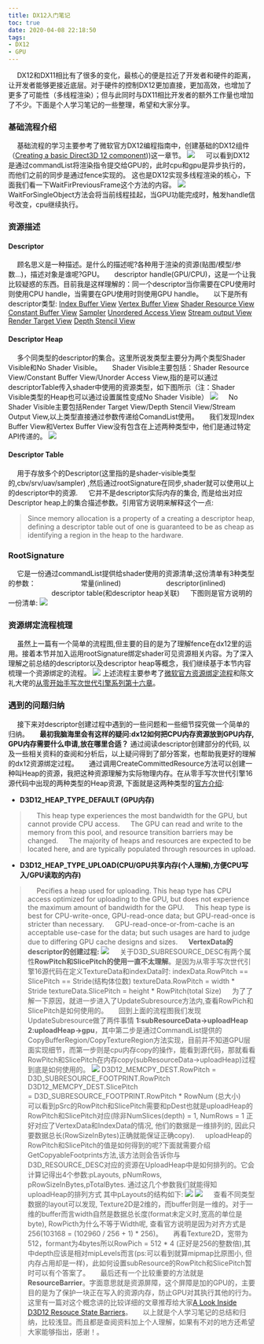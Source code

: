 ```yaml
---
title: DX12入门笔记
toc: true
date: 2020-04-08 22:18:50
tags:
- DX12
- GPU
---
```

&emsp; DX12和DX11相比有了很多的变化，最核心的便是拉近了开发者和硬件的距离，让开发者能够更接近底层。对于硬件的控制DX12更加直接，更加高效，也增加了更多了可能性（多线程渲染）；但与此同时与DX11相比开发者的额外工作量也增加了不少。下面是个人学习笔记的一些整理，希望和大家分享。
### 基础流程介绍
&emsp; 基础流程的学习主要参考了微软官方DX12编程指南中，创建基础的DX12组件（[Creating a basic Direct3D 12 component](https://docs.microsoft.com/en-us/windows/win32/direct3d12/creating-a-basic-direct3d-12-component#code-example-for-a-simple-app)))这一章节。
![](/images/DX12-introduction/1.png)
&emsp; 可以看到DX12是通过commandList将渲染指令提交给GPU的，此时cpu和gpu是异步执行的，而他们之前的同步是通过fence实现的。<!-- more --> 这也是DX12实现多线程渲染的核心，下面我们看一下WaitFirPreviousFrame这个方法的内容。
![](/images/DX12-introduction/2.png)
&emsp; WaitForSingleObject方法会将当前线程挂起，当GPU功能完成时，触发handle信号改变，cpu继续执行。
### 资源描述
#### Descriptor
&emsp; 顾名思义是一种描述。是什么的描述呢?各种用于渲染的资源(贴图/模型/参数...)，描述对象是谁呢?GPU。
&emsp; descriptor handle(GPU/CPU)，这是一个让我比较疑惑的东西。目前我是这样理解的：同一个descriptor当你需要在CPU使用时则使用CPU handle，当需要在GPU使用时则使用GPU handle。
&emsp; 以下是所有descriptor类型:
[Index Buffer View](https://docs.microsoft.com/en-us/windows/win32/direct3d12/creating-descriptors#index-buffer-view)
[Vertex Buffer View](https://docs.microsoft.com/en-us/windows/win32/direct3d12/creating-descriptors#vertex-buffer-view)
[Shader Resource View](https://docs.microsoft.com/en-us/windows/win32/direct3d12/creating-descriptors#shader-resource-view)
[Constant Buffer View](https://docs.microsoft.com/en-us/windows/win32/direct3d12/creating-descriptors#constant-buffer-view)
[Sampler](https://docs.microsoft.com/en-us/windows/win32/direct3d12/creating-descriptors#sampler)
[Unordered Access View](https://docs.microsoft.com/en-us/windows/win32/direct3d12/creating-descriptors#unordered-access-view)
[Stream output View](https://docs.microsoft.com/en-us/windows/win32/direct3d12/creating-descriptors#stream-output-view)
[Render Target View](https://docs.microsoft.com/en-us/windows/win32/direct3d12/creating-descriptors#render-target-view)
[Depth Stencil View](https://docs.microsoft.com/en-us/windows/win32/direct3d12/creating-descriptors#depth-stencil-view)

#### Descriptor Heap
&emsp; 多个同类型的descriptor的集合。这里所说发类型主要分为两个类型Shader Visible和No Shader Visible。
&emsp; Shader Visible主要包括：Shader Resource View/Constant Buffer View/Unorder Access View,指的是可以通过descriptorTable传入shader中使用的资源类型，如下图所示（注：Shader Visible类型的Heap也可以通过设置属性变成No Shader Visible）
![](/images/DX12-introduction/3.png)
&emsp; No Shader Visible主要包括Render Target View/Depth Stencil View/Stream Output View,以上类型直接通过参数传递给ComandList使用。
&emsp; 我们发现Index Buffer View和Vertex Buffer View没有包含在上述两种类型中，他们是通过特定API传递的。
![](/images/DX12-introduction/4.png)

#### Descriptor Table
&emsp; 用于存放多个的Descriptor(这里指的是shader-visible类型的,cbv/srv/uav/sampler) ,然后通过rootSignature在同步,shader就可以使用以上的descriptor中的资源.
&emsp; 它并不是descriptor实际内存的集合, 而是给出对应Descriptor heap上的集合描述参数。引用官方说明来解释这个一点:
>Since memory allocation is a property of a creating a descriptor heap, defining a descriptor table out of one is guaranteed to be as cheap as identifying a region in the heap to the hardware.
### RootSignature
&emsp; 它是一份通过commandList提供给shader使用的资源清单;这份清单有3种类型的参数：
&emsp;&emsp;&emsp;&emsp;&emsp;&emsp;  常量(inlined)
&emsp;&emsp;&emsp;&emsp;&emsp;&emsp; descriptor(inlined)
&emsp;&emsp;&emsp;&emsp;&emsp;&emsp;  descriptor table(和descriptor heap关联)
&emsp; 下图则是官方说明的一份清单:
![](/images/DX12-introduction/5.png)

### 资源绑定流程梳理
&emsp; 虽然上一篇有一个简单的流程图,但主要的目的是为了理解fence在dx12里的运用。接着本节并加入运用rootSignature绑定shader可见资源相关内容。为了深入理解之前总结的descriptor以及descriptor heap等概念，我们继续基于本节内容梳理一个资源绑定的流程。
![](/images/DX12-introduction/6.png)
上述流程主要参考了[微软官方资源绑定流程](https://docs.microsoft.com/en-us/windows/win32/direct3d12/resource-binding-flow-of-control)和陈文礼大佬的[从零开始手写次世代引擎系列第十六章](https://zhuanlan.zhihu.com/p/28981044)。


### 遇到的问题归纳
&emsp; 接下来对descriptor创建过程中遇到的一些问题和一些细节探究做一个简单的归纳。
&emsp; **最初我脑海里会有这样的疑问:dx12如何把CPU内存资源放到GPU内存, GPU内存需要什么申请,放在哪里合适？** 通过阅读descriptor创建部分的代码, 以及一些相关资料的查阅和分析后，以上疑问得到了部分答案，也帮助我更好的理解的dx12资源绑定过程。
&emsp; 通过调用CreateCommittedResource方法可以创建一种叫Heap的资源，我把这种资源理解为实际物理内存。在从零手写次世代引擎16源代码中出现的两种类型的Heap资源, 下面就是这两种类型的[官方介绍](
https://docs.microsoft.com/en-us/windows/win32/api/d3d12/ne-d3d12-d3d12_heap_type):
* **D3D12_HEAP_TYPE_DEFAULT (GPU内存)**
>&emsp; This heap type experiences the most bandwidth for the GPU, but cannot provide CPU access.
&emsp; The GPU can read and write to the memory from this pool, and resource transition barriers may be changed.
&emsp; The majority of heaps and resources are expected to be located here, and are typically populated through resources in upload.
* **D3D12_HEAP_TYPE_UPLOAD(CPU/GPU共享内存(个人理解),方便CPU写入/GPU读取的内存)**
> &emsp; Pecifies a heap used for uploading.
This heap type has CPU access optimized for uploading to the GPU, but does not experience the maximum amount of bandwidth for the GPU.
&emsp; This heap type is best for CPU-write-once, GPU-read-once data; but GPU-read-once is stricter than necessary.
&emsp; GPU-read-once-or-from-cache is an acceptable use-case for the data; but such usages are hard to judge due to differing GPU cache designs and sizes.
&emsp; **VertexData的descriptor的创建过程:**
![](/images/DX12-introduction/7.png)
&emsp; 关于D3D_SUBRESOURCE_DESC有两个属性**RowPitch和SlicePitch的使用一直不太理解**。是因为从零手写次世代引擎16源代码在定义TextureData和indexData时:
indexData.RowPitch == SlicePitch == Stride(结构体位数)
textureData.RowPitch = width * Stride
textureData.SlicePitch = height * RowPitch(total Size)
&emsp; 为了了解一下原因，就进一步进入了UpdateSubresource方法内,查看RowPich和SlicePitch是如何使用的。
&emsp; 回到上面的流程图我们发现UpdateSubresource做了两件事情 **1:subResourceData->uploadHeap 2:uploadHeap->gpu**，其中第二步是通过CommandList提供的CopyBufferRegion/CopyTextureRegion方法实现，目前并不知道GPU层面实现细节，而第一步则是cpu内存copy的操作，能看到源代码，那就看看RowPitch和SlicePitch在内存copy(subResourceData->uploadHeap)过程到底是如何使用的。
![](/images/DX12-introduction/8.png)
D3D12_MEMCPY_DEST.RowPitch = D3D_SUBRESOURCE_FOOTPRINT.RowPitch
D3D12_MEMCPY_DEST.SlicePitch = D3D_SUBRESOURCE_FOOTPRINT.RowPitch * RowNum (总大小)
&emsp; 可以看到pSrc的RowPitch和SlicePitch需要和pDest也就是uploadHeap的RowPitch和SlicePitch对应(除非NumSlices(depth) = 1, NumRows = 1 正好对应了VertexData和IndexData的情况, 他们的数据是一维排列的, 因此只要数据总长(RowSizeInBytes)正确就能保证正确copy).
&emsp; uploadHeap的RowPitch和SlicePitch的值是如何得到的呢?下面就需要介绍GetCopyableFootprints方法,该方法则会告诉你与D3D_RESOURCE_DESC对应的资源在UploadHeap中是如何排列的。它会计算记得出4个参数:pLayouts, pNumRows, pRowSizeInBytes,pTotalBytes.
通过这几个参数我们就能得知uploadHeap的排列方式
其中pLayouts的结构如下:
![](/images/DX12-introduction/9.png)
![](/images/DX12-introduction/10.png)
&emsp; 查看不同类型数据的layout可以发现, Texture2D是2维的，而buffer则是一维的。对于一维的buffer而言width自然是数据总长度(format未定义时,宽高的单位是byte), RowPicth为什么不等于Width呢, 查看官方说明是因为对齐方式是256(103168 = (102960 / 256 + 1) * 256)。
&emsp; 再看Texture2D，宽带为512，formant为4bytes所以RowPich = 512 * 4 (正好是256的整数倍),其中depth应该是相对mipLevels而言(ps:可以看到就算mipmap比原图小, 但内存占用却是一样)，此如何设置subResource的RowPitch和SlicePitch暂时可以有个答案了。
&emsp; 最后还有一个比较重要的方法就是**ResourceBarrier**。字面意思就是资源屏障，这个屏障是加的GPU的，主要目的是为了保护一块正在写入的资源内存，防止GPU对其执行其他的行为。这里有一篇对这个概念讲的比较详细的文章推荐给大家[A Look Inside D3D12 Resouce State Barriers](
https://devblogs.microsoft.com/directx/a-look-inside-d3d12-resource-state-barriers/)。
&emsp; 以上就是个人学习笔记的总结和归纳，比较浅显。而且都是查阅资料加上个人理解，如果有不对的地方还希望大家能够指出，感谢！。












